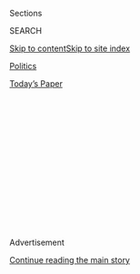 <div id="app">

<div>

<div>

<div>

<div class="NYTAppHideMasthead css-1q2w90k e1suatyy0">

<div class="section css-ui9rw0 e1suatyy2">

<div class="css-eph4ug er09x8g0">

<div class="css-6n7j50">

</div>

<span class="css-1dv1kvn">Sections</span>

<div class="css-10488qs">

<span class="css-1dv1kvn">SEARCH</span>

</div>

[Skip to content](#site-content)[Skip to site
index](#site-index)

</div>

<div id="masthead-section-label" class="css-1wr3we4 eaxe0e00">

[Politics](https://www.nytimes.com/section/politics)

</div>

<div class="css-10698na e1huz5gh0">

</div>

</div>

<div id="masthead-bar-one" class="section hasLinks css-15hmgas e1csuq9d3">

<div class="css-uqyvli e1csuq9d0">

</div>

<div class="css-1uqjmks e1csuq9d1">

</div>

<div class="css-9e9ivx">

[](https://myaccount.nytimes.com/auth/login?response_type=cookie&client_id=vi)

</div>

<div class="css-1bvtpon e1csuq9d2">

[Today’s
Paper](https://www.nytimes.com/section/todayspaper)

</div>

</div>

</div>

</div>

<div data-aria-hidden="false">

<div id="site-content" data-role="main">

<div>

<div class="css-1aor85t" style="opacity:0.000000001;z-index:-1;visibility:hidden">

<div class="css-1hqnpie">

<div class="css-epjblv">

<span class="css-17xtcya">[Politics](/section/politics)</span><span class="css-x15j1o">|</span><span class="css-fwqvlz">Donald
Trump Sets Conditions for Defending NATO Allies Against
Attack</span>

</div>

<div class="css-k008qs">

<div class="css-1iwv8en">

<span class="css-18z7m18"></span>

<div>

</div>

</div>

<span class="css-1n6z4y">https://nyti.ms/2ai4u3g</span>

<div class="css-1705lsu">

<div class="css-4xjgmj">

<div class="css-4skfbu" data-role="toolbar" data-aria-label="Social Media Share buttons, Save button, and Comments Panel with current comment count" data-testid="share-tools">

  - 
  - 
  - 
  - 
    
    <div class="css-6n7j50">
    
    </div>

  - 

</div>

</div>

</div>

</div>

</div>

</div>

<div class="css-13pd83m">

</div>

<div id="top-wrapper" class="css-1sy8kpn">

<div id="top-slug" class="css-l9onyx">

Advertisement

</div>

[Continue reading the main
story](#after-top)

<div class="ad top-wrapper" style="text-align:center;height:100%;display:block;min-height:250px">

<div id="top" class="place-ad" data-position="top" data-size-key="top">

</div>

</div>

<div id="after-top">

</div>

</div>

<div id="sponsor-wrapper" class="css-1hyfx7x">

<div id="sponsor-slug" class="css-19vbshk">

Supported by

</div>

[Continue reading the main
story](#after-sponsor)

<div id="sponsor" class="ad sponsor-wrapper" style="text-align:center;height:100%;display:block">

</div>

<div id="after-sponsor">

</div>

</div>

<div class="css-1vkm6nb ehdk2mb0">

# Donald Trump Sets Conditions for Defending NATO Allies Against Attack

</div>

<div class="css-79elbk" data-testid="photoviewer-wrapper">

<div class="css-z3e15g" data-testid="photoviewer-wrapper-hidden">

</div>

<div class="css-1a48zt4 ehw59r15" data-testid="photoviewer-children">

![<span class="css-16f3y1r e13ogyst0" data-aria-hidden="true">Donald J.
Trump was greeted by his family when he arrived in Cleveland on
Wednesday.</span><span class="css-cnj6d5 e1z0qqy90" itemprop="copyrightHolder"><span class="css-1ly73wi e1tej78p0">Credit...</span><span><span>Doug
Mills/The New York
Times</span></span></span>](https://static01.nyt.com/images/2016/07/21/us/21trumppolicy-web/21trumppolicy-web-articleLarge.jpg?quality=75&auto=webp&disable=upscale)

</div>

</div>

<div class="css-xt80pu e12qa4dv0">

<div class="css-18e8msd">

<div class="css-vp77d3 epjyd6m0">

<div class="css-1baulvz">

By [<span class="css-1baulvz" itemprop="name">David E.
Sanger</span>](http://www.nytimes.com/by/david-e-sanger) and
[<span class="css-1baulvz last-byline" itemprop="name">Maggie
Haberman</span>](http://www.nytimes.com/by/maggie-haberman)

</div>

</div>

  - July 20,
    2016

  - 
    
    <div class="css-4xjgmj">
    
    <div class="css-d8bdto" data-role="toolbar" data-aria-label="Social Media Share buttons, Save button, and Comments Panel with current comment count" data-testid="share-tools">
    
      - 
      - 
      - 
      - 
        
        <div class="css-6n7j50">
        
        </div>
    
      - 
    
    </div>
    
    </div>

</div>

</div>

<div class="section meteredContent css-1r7ky0e" name="articleBody" itemprop="articleBody">

<div class="css-1fanzo5 StoryBodyCompanionColumn">

<div class="css-53u6y8">

CLEVELAND — Donald J. Trump, on the eve of accepting the [Republican
nomination](http://www.nytimes.com/2016/07/21/us/politics/republican-national-convention.html)
for president, explicitly raised new questions on Wednesday about his
commitment to automatically defending NATO allies if they are attacked,
saying he would first look at their contributions to the alliance.

Asked about Russia’s threatening activities, which have unnerved the
small Baltic States that are among the more recent entrants into NATO,
Mr. Trump said that if Russia attacked them, he would decide whether to
come to their aid only after reviewing if those nations have “fulfilled
their obligations to us.”

“If they fulfill their obligations to us,” he added, “the answer is
yes.”

Mr. Trump’s statement appeared to be the first time that a major
candidate for president had suggested conditioning the United States’
defense of its major allies. It was consistent, however, with his
previous threat to withdraw American forces from Europe and Asia if
those allies fail to pay more for American protection.

Mr. Trump also said he would not pressure Turkey or other authoritarian
allies about conducting purges of their political adversaries or
cracking down on civil liberties. The United States, he said, has to
“fix our own mess” before trying to alter the behavior of other
nations.

</div>

</div>

<div class="css-1fanzo5 StoryBodyCompanionColumn">

<div class="css-53u6y8">

“I don’t think we have a right to lecture,” Mr. Trump said in a
[wide-ranging
interview](http://www.nytimes.com/2016/07/22/us/politics/donald-trump-foreign-policy-interview.html)
in his suite in a downtown hotel here, while keeping an eye on
television broadcasts from the Republican National Convention. “Look at
what is happening in our country,” he said. “How are we going to lecture
when people are shooting policemen in cold blood?” *(*[*Read the full
transcript*](http://www.nytimes.com/2016/07/22/us/politics/donald-trump-foreign-policy-interview.html)*.)*

During a 45-minute conversation, Mr. Trump re-emphasized the hard-line
nationalist approach that has marked his improbable candidacy,
describing how he would force allies to shoulder defense costs that the
United States has borne for decades, cancel longstanding treaties he
views as unfavorable, and redefine what it means to be a partner of the
United States.

He said the rest of the world would learn to adjust to his approach. “I
would prefer to be able to continue” existing agreements, he said, but
only if allies stopped taking advantage of what he called an era of
American largess that was no longer affordable.

Giving a preview of his address to the convention on Thursday night, he
said that he would press the theme of “America First,” his rallying cry
for the past four months, and that he was prepared to scrap the North
American Free Trade Agreement with Mexico and Canada if he could not
negotiate radically better terms.

</div>

</div>

<div class="css-1fanzo5 StoryBodyCompanionColumn">

<div class="css-53u6y8">

Within hours of Mr. Trump’s remarks calling into question whether, as
president, he would automatically defend NATO allies, European officials
who were already nervous about American commitments appeared a little
stunned by his
comments.

</div>

</div>

<div class="css-1sngw6j">

[](https://www.nytimes.com/interactive/2016/07/20/us/elections/gop-convention-speakers.html)

<div class="css-1eoytci">

![](https://static01.nyt.com/images/2016/07/20/us/20live-blog-refer2/20live-blog-refer2-videoLarge-v2.jpg)

</div>

<div class="css-1rha1bf">

## Republican Convention Night 3: Analysis

Here’s how we analyzed the third night of the Republican National
Convention, which featured Mike Pence, Ted Cruz and more.

</div>

</div>

<div class="css-1fanzo5 StoryBodyCompanionColumn">

<div class="css-53u6y8">

“Solidarity among allies is a key value for NATO,” Jens Stoltenberg,
NATO’s secretary general and a former prime minister of Norway, said in
a statement. He said he did not wish to “interfere” with the American
election, but added: “Two world wars have shown that peace in Europe is
also important for the security of the United States.”

The United States created the 28-nation alliance, and Article 5 of the
NATO treaty, signed by President Truman, requires any member to come to
the aid of another that NATO declares was attacked. It has been invoked
only once: NATO pledged to defend the United States after the Sept. 11,
2001, attacks.

That commitment has long been considered a central element of deterring
attacks in Europe, especially against smaller and weaker nations like
Estonia, Latvia and Lithuania, which joined after the breakup of the
Soviet Union.

The president of Estonia, Toomas Hendrik Ilves, one of the most
pro-American allies in the region, quickly posted on Twitter evidence
that his small country was meeting its defense commitments, and noted it
had contributed to the mission in Afghanistan.

Mr. Trump also said he was pleased that the controversy over
[similarities between
passages](https://www.google.com/url?sa=t&rct=j&q=&esrc=s&source=web&cd=9&cad=rja&uact=8&ved=0ahUKEwjwj8XHoYPOAhWIKiYKHfotB60QFgg5MAg&url=http%3A%2F%2Fwww.nytimes.com%2F2016%2F07%2F20%2Fus%2Fpolitics%2Fmelania-trump-convention-speech.html&usg=AFQjCNG78WkWxO0yF05A0NlaEtc_JcvJ4g&sig2=bSNM6FRcYkcX9fq9Zwfkiw&bvm=bv.127521224,d.eWE)
in a speech by his wife, Melania, to the convention on Monday night and
one that Michelle Obama gave eight years ago appeared to be subsiding.
“In retrospect,” he said, it would have been better to explain what
had happened — that [an aide had incorporated the
comments](https://www.nytimes.com/2016/07/21/us/politics/melania-trump-speech-meredith-mciver.html)
— a day earlier.

When asked what he hoped people would take away from the convention, Mr.
Trump said, “The fact that I’m very well liked.”

</div>

</div>

<div class="css-1fanzo5 StoryBodyCompanionColumn">

<div class="css-53u6y8">

Mr. Trump conceded that his approach to dealing with the United States’
allies and adversaries was radically different from the traditions of
the Republican Party — whose candidates, since the end of World War II,
have almost all pressed for an internationalist approach in which the
United States is the keeper of the peace, the “indispensable nation.”

“This is not 40 years ago,” Mr. Trump said, rejecting
[comparisons](https://www.nytimes.com/2016/07/19/us/politics/donald-trump-portrayed-as-an-heir-to-richard-nixon.html)
of his approaches to law-and-order issues and global affairs to Richard
Nixon’s. Reiterating his threat to pull back United States troops
deployed around the world, he said, “We are spending a fortune on
military in order to lose $800 billion,” citing what he called America’s
trade losses. “That doesn’t sound very smart to me.”

Mr. Trump repeatedly defined American global interests almost purely in
economic terms. Its roles as a peacekeeper, as a provider of a nuclear
deterrent against adversaries like North Korea, as an advocate of human
rights and as a guarantor of allies’ borders were each quickly reduced
to questions of economic benefit to the United States.

No presidential candidate in modern times has ordered American
priorities that way, and even here, several speakers have called for a
far more interventionist policy, more reminiscent of George W. Bush’s
party than of Mr. Trump’s.

But Mr. Trump gave no ground, whether the subject was countering North
Korea’s missile and nuclear threats or dealing with China in the South
China Sea. The forward deployment of American troops abroad, he said,
while preferable, was not necessary.

“If we decide we have to defend the United States, we can always deploy”
from American soil, Mr. Trump said, “and it will be a lot less
expensive.”

</div>

</div>

<div class="css-1fanzo5 StoryBodyCompanionColumn">

<div class="css-53u6y8">

Many military experts dispute that view, saying the best place to keep
missile defenses against North Korea is in Japan and the Korean
Peninsula. Maintaining such bases only in the United States can be more
expensive because of the financial support provided by Asian nations.

Mr. Trump’s discussion of the crisis in Turkey was telling, because it
unfolded at a moment in which he could plainly imagine himself in the
White House, handling an uprising that could threaten a crucial ally in
the Middle East. The United States has a major air base at Incirlik in
Turkey, where it carries out attacks on the Islamic State and keeps a
force of drones and about 50 nuclear weapons.

Mr. Trump had nothing but praise for President Recep Tayyip Erdogan, the
country’s increasingly authoritarian but democratically elected leader.
“I give great credit to him for being able to turn that around,” Mr.
Trump said of the coup attempt on Friday night. “Some people say that it
was staged, you know that,” he said. “I don’t think so.”

Asked if Mr. Erdogan was exploiting the coup attempt to purge his
political enemies, Mr. Trump did not call for the Turkish leader to
observe the rule of law, or Western standards of justice. “When the
world sees how bad the United States is and we start talking about civil
liberties, I don’t think we are a very good messenger,” he said.

The Obama administration has refrained from any concrete measures to
pressure Turkey, fearing for the stability of a crucial ally in a
volatile region. But Secretary of State John F. Kerry has issued several
statements urging Mr. Erdogan to follow the rule of law.

Mr. Trump offered no such caution for restraint to Turkey and nations
like it. However, his argument about America’s moral authority is not a
new one: Russia, China, North Korea and other autocratic nations
frequently cite violence and disorder on American streets to justify
their own practices, and to make the case that the United States has no
standing to criticize them.

</div>

</div>

![<span class="css-16f3y1r e13ogyst0">On the third day of the Republican
convention, the refusal by Senator Ted Cruz to endorse Donald J. Trump
widened cracks in the party’s
veneer.</span><span class="css-cch8ym"><span class="css-1dv1kvn">Credit</span><span class="css-cnj6d5 e1z0qqy90" itemprop="copyrightHolder"><span class="css-1ly73wi e1tej78p0">Credit...</span><span>Damon
Winter/The New York
Times</span></span></span>](https://static01.nyt.com/images/2016/07/20/us/20live-blog-refer2/20live-blog-refer2-videoSixteenByNine3000-v5.jpg)

<div class="css-1fanzo5 StoryBodyCompanionColumn">

<div class="css-53u6y8">

Mr. Trump said he was convinced that he could persuade Mr. Erdogan to
put more effort into fighting the Islamic State. But the Obama
administration has run up, daily, against the reality that the Kurds —
among the most effective forces the United States is supporting against
the Islamic State — are being attacked by Turkey, which fears they will
create a breakaway nation.

Asked how he would solve that problem, Mr. Trump paused, then said:
“Meetings.”

Ousting President Bashar al-Assad of Syria, he said, was a far lower
priority than fighting the Islamic State — a conclusion the White House
has also reached, but has not voiced publicly.

“Assad is a bad man,” Mr. Trump said. “He has done horrible things.” But
the Islamic State, he said, poses a far greater threat to the United
States.

He said he had consulted two former Republican secretaries of state,
James A. Baker III and Henry Kissinger, saying he had gained “a lot of
knowledge,” but did not describe any new ideas about national security
that they had encouraged him to explore.

Mr. Trump emphatically underscored his willingness to drop out of Nafta
unless Mexico and Canada agreed to negotiate new terms that would
discourage American companies from moving manufacturing out of the
United States. “I would pull out of Nafta in a split second,” he said.

He talked of funding a major military buildup, starting with a
modernization of America’s nuclear arsenal. “We have a lot of obsolete
weapons,” he said. “We have nuclear that we don’t even know if it
works.”

The Obama administration has a major modernization program underway,
focused on making the nuclear arsenal more reliable, though it has begun
to confront the huge cost of upgrading bombers and submarines. That
staggering bill, estimated at $500 billion or more, will land on the
desk of the next president.

</div>

</div>

<div class="css-1fanzo5 StoryBodyCompanionColumn">

<div class="css-53u6y8">

Mr. Trump used the “America First” slogan in [an earlier
interview](https://www.nytimes.com/2016/03/27/us/politics/donald-trump-foreign-policy.html?_r=0)
with The New York Times, but on Wednesday he insisted he did not mean it
in the way that Charles A. Lindbergh and other isolationists used it
before World War II.

“To me, ‘America First’ is a brand-new, modern term,” he said. “I never
related it to the past.”

He paused a moment when asked what it meant to him.

“We are going to take care of this country first,” he said, “before we
worry about everyone else in the world.”

</div>

</div>

</div>

<div>

</div>

<div>

</div>

<div>

</div>

<div>

<div id="bottom-wrapper" class="css-1ede5it">

<div id="bottom-slug" class="css-l9onyx">

Advertisement

</div>

[Continue reading the main
story](#after-bottom)

<div id="bottom" class="ad bottom-wrapper" style="text-align:center;height:100%;display:block;min-height:90px">

</div>

<div id="after-bottom">

</div>

</div>

</div>

</div>

</div>

## Site Index

<div>

</div>

## Site Information Navigation

  - [© <span>2020</span> <span>The New York Times
    Company</span>](https://help.nytimes.com/hc/en-us/articles/115014792127-Copyright-notice)

<!-- end list -->

  - [NYTCo](https://www.nytco.com/)
  - [Contact
    Us](https://help.nytimes.com/hc/en-us/articles/115015385887-Contact-Us)
  - [Work with us](https://www.nytco.com/careers/)
  - [Advertise](https://nytmediakit.com/)
  - [T Brand Studio](http://www.tbrandstudio.com/)
  - [Your Ad
    Choices](https://www.nytimes.com/privacy/cookie-policy#how-do-i-manage-trackers)
  - [Privacy](https://www.nytimes.com/privacy)
  - [Terms of
    Service](https://help.nytimes.com/hc/en-us/articles/115014893428-Terms-of-service)
  - [Terms of
    Sale](https://help.nytimes.com/hc/en-us/articles/115014893968-Terms-of-sale)
  - [Site
    Map](https://spiderbites.nytimes.com)
  - [Help](https://help.nytimes.com/hc/en-us)
  - [Subscriptions](https://www.nytimes.com/subscription?campaignId=37WXW)

</div>

</div>

</div>

</div>
